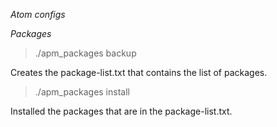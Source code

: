 *Atom configs*

*Packages*

> ./apm_packages backup

Creates the package-list.txt that contains the list of packages.

> ./apm_packages install

Installed the packages that are in the package-list.txt.
